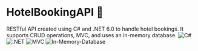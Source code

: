 # HotelBookingAPI 🏨

RESTful API created using C# and .NET 6.0 to handle hotel bookings. It supports CRUD operations, MVC, and uses an in-memory database. 
![C#](https://img.shields.io/badge/MVC-%23E34F26.svg?style=for-the-badge&logo=C#&logoColor=white)
![.NET](https://img.shields.io/badge/.NET-%2320232a.svg?style=for-the-badge&logo=.net&logoColor=#03adfc)
![MVC](https://img.shields.io/badge/MVC-%23E34F26.svg?style=for-the-badge&logo=MVC&logoColor=white)
![In-Memory-Database](https://img.shields.io/badge/db-%23323330.svg?style=for-the-badge&logo=db&logoColor=white)
